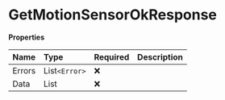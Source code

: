 # GetMotionSensorOkResponse

**Properties**

| Name   | Type            | Required | Description |
| :----- | :-------------- | :------- | :---------- |
| Errors | List`<Error>`   | ❌       |             |
| Data   | List<MotionGet> | ❌       |             |

<!-- This file was generated by liblab | https://liblab.com/ -->
